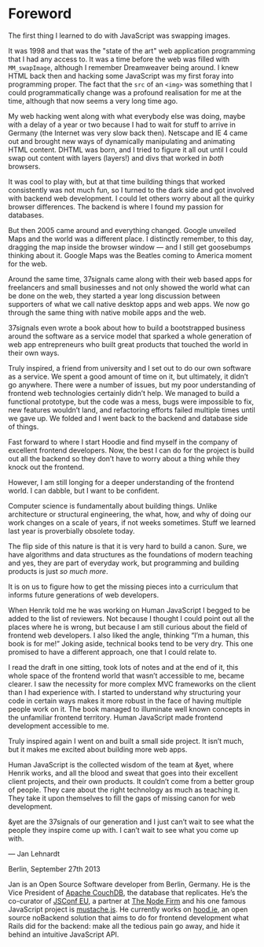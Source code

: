 # Foreword

The first thing I learned to do with JavaScript was swapping images.

It was 1998 and that was the "state of the art" web application programming that I had any access to. It was a time before the web was filled with `MM_swapImage`, although I remember Dreamweaver being around. I knew HTML back then and hacking some JavaScript was my first foray into programming proper. The fact that the `src` of an `<img>` was something that I could programmatically change was a profound realisation for me at the time, although that now seems a very long time ago.

My web hacking went along with what everybody else was doing, maybe with a delay of a year or two because I had to wait for stuff to arrive in Germany (the Internet was very slow back then). Netscape and IE 4 came out and brought new ways of dynamically manipulating and animating HTML content. DHTML was born, and I tried to figure it all out until I could swap out content with layers (layers!) and divs that worked in *both* browsers.

It was cool to play with, but at that time building things that worked consistently was not much fun, so I turned to the dark side and got involved with backend web development. I could let others worry about all the quirky browser differences. The backend is where I found my passion for databases.

But then 2005 came around and everything changed. Google unveiled Maps and the world was a different place. I distinctly remember, to this day, dragging the map inside the browser window — and I still get goosebumps thinking about it. Google Maps was the Beatles coming to America moment for the web.

Around the same time, 37signals came along with their web based apps for freelancers and small businesses and not only showed the world what can be done on the web, they started a year long discussion between supporters of what we call native desktop apps and web apps. We now go through the same thing with native mobile apps and the web.

37signals even wrote a book about how to build a bootstrapped business around the software as a service model that sparked a whole generation of web app entrepreneurs who built great products that touched the world in their own ways.

Truly inspired, a friend from university and I set out to do our own software as a service. We spent a good amount of time on it, but ultimately, it didn’t go anywhere. There were a number of issues, but my poor understanding of frontend web technologies certainly didn’t help. We managed to build a functional prototype, but the code was a mess, bugs were impossible to fix, new features wouldn’t land, and refactoring efforts failed multiple times until we gave up. We folded and I went back to the backend and database side of things.

Fast forward to where I start Hoodie and find myself in the company of excellent frontend developers. Now, the best I can do for the project is build out all the backend so they don’t have to worry about a thing while they knock out the frontend.

However, I am still longing for a deeper understanding of the frontend world. I can dabble, but I want to be confident.

Computer science is fundamentally about building things. Unlike architecture or structural engineering, the what, how, and why of doing our work changes on a scale of years, if not weeks sometimes. Stuff we learned last year is proverbially obsolete today.

The flip side of this nature is that it is very hard to build a canon. Sure, we have algorithms and data structures as the foundations of modern teaching and yes, they are part of everyday work, but programming and building products is just *so much more*.

It is on us to figure how to get the missing pieces into a curriculum that informs future generations of web developers.

When Henrik told me he was working on Human JavaScript I begged to be added to the list of reviewers. Not because I thought I could point out all the places where he is wrong, but because I am still curious about the field of frontend web developers. I also liked the angle, thinking “I’m a human, this book is for me!” Joking aside, technical books tend to be very dry. This one promised to have a different approach, one that I could relate to.

I read the draft in one sitting, took lots of notes and at the end of it, this whole space of the frontend world that wasn’t accessible to me, became clearer. I saw the necessity for more complex MVC frameworks on the client than I had experience with. I started to understand why structuring your code in certain ways makes it more robust in the face of having multiple people work on it. The book managed to illuminate well known concepts in the unfamiliar frontend territory. Human JavaScript made frontend development accessible to me.

Truly inspired again I went on and built a small side project. It isn’t much, but it makes me excited about building more web apps.

Human JavaScript is the collected wisdom of the team at &yet, where Henrik works, and all the blood and sweat that goes into their excellent client projects, and their own products. It couldn’t come from a better group of people. They care about the right technology as much as teaching it. They take it upon themselves to fill the gaps of missing canon for web development.

&yet are the 37signals of our generation and I just can’t wait to see what the people they inspire come up with. I can’t wait to see what you come up with.

— Jan Lehnardt

Berlin, September 27th 2013

Jan is an Open Source Software developer from Berlin, Germany. He is the Vice President of [Apache CouchDB](http://couchdb.apache.org), the database that replicates. He’s the co-curator of [JSConf EU](http://jsconf.eu), a partner at [The Node Firm](http://thenodefirm.com) and his one famous JavaScript project is [mustache.js](https://github.com/janl/mustache.js). He currently works on [hood.ie](http://hood.ie), an open source noBackend solution that aims to do for frontend development what Rails did for the backend: make all the tedious pain go away, and hide it behind an intuitive JavaScript API.
